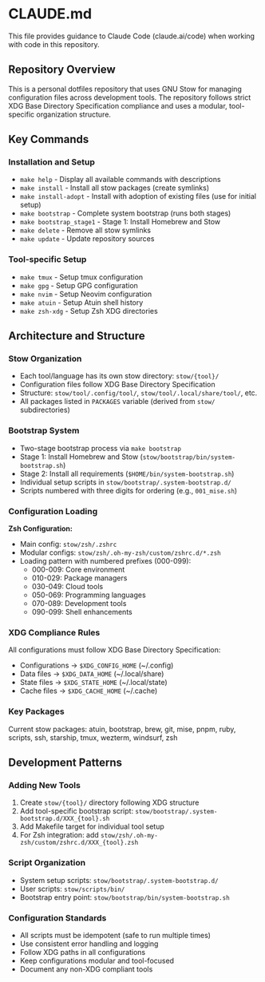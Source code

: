 # CLAUDE.md

This file provides guidance to Claude Code (claude.ai/code) when working with code in this repository.

## Repository Overview

This is a personal dotfiles repository that uses GNU Stow for managing configuration files across development tools. The repository follows strict XDG Base Directory Specification compliance and uses a modular, tool-specific organization structure.

## Key Commands

### Installation and Setup
- `make help` - Display all available commands with descriptions
- `make install` - Install all stow packages (create symlinks)
- `make install-adopt` - Install with adoption of existing files (use for initial setup)
- `make bootstrap` - Complete system bootstrap (runs both stages)
- `make bootstrap_stage1` - Stage 1: Install Homebrew and Stow
- `make delete` - Remove all stow symlinks
- `make update` - Update repository sources

### Tool-specific Setup
- `make tmux` - Setup tmux configuration
- `make gpg` - Setup GPG configuration
- `make nvim` - Setup Neovim configuration
- `make atuin` - Setup Atuin shell history
- `make zsh-xdg` - Setup Zsh XDG directories

## Architecture and Structure

### Stow Organization
- Each tool/language has its own stow directory: `stow/{tool}/`
- Configuration files follow XDG Base Directory Specification
- Structure: `stow/tool/.config/tool/`, `stow/tool/.local/share/tool/`, etc.
- All packages listed in `PACKAGES` variable (derived from `stow/` subdirectories)

### Bootstrap System
- Two-stage bootstrap process via `make bootstrap`
- Stage 1: Install Homebrew and Stow (`stow/bootstrap/bin/system-bootstrap.sh`)
- Stage 2: Install all requirements (`$HOME/bin/system-bootstrap.sh`)
- Individual setup scripts in `stow/bootstrap/.system-bootstrap.d/`
- Scripts numbered with three digits for ordering (e.g., `001_mise.sh`)

### Configuration Loading
**Zsh Configuration:**
- Main config: `stow/zsh/.zshrc`
- Modular configs: `stow/zsh/.oh-my-zsh/custom/zshrc.d/*.zsh`
- Loading pattern with numbered prefixes (000-099):
  - 000-009: Core environment
  - 010-029: Package managers
  - 030-049: Cloud tools
  - 050-069: Programming languages
  - 070-089: Development tools
  - 090-099: Shell enhancements

### XDG Compliance Rules
All configurations must follow XDG Base Directory Specification:
- Configurations → `$XDG_CONFIG_HOME` (~/.config)
- Data files → `$XDG_DATA_HOME` (~/.local/share)
- State files → `$XDG_STATE_HOME` (~/.local/state)
- Cache files → `$XDG_CACHE_HOME` (~/.cache)

### Key Packages
Current stow packages: atuin, bootstrap, brew, git, mise, pnpm, ruby, scripts, ssh, starship, tmux, wezterm, windsurf, zsh

## Development Patterns

### Adding New Tools
1. Create `stow/{tool}/` directory following XDG structure
2. Add tool-specific bootstrap script: `stow/bootstrap/.system-bootstrap.d/XXX_{tool}.sh`
3. Add Makefile target for individual tool setup
4. For Zsh integration: add `stow/zsh/.oh-my-zsh/custom/zshrc.d/XXX_{tool}.zsh`

### Script Organization
- System setup scripts: `stow/bootstrap/.system-bootstrap.d/`
- User scripts: `stow/scripts/bin/`
- Bootstrap entry point: `stow/bootstrap/bin/system-bootstrap.sh`

### Configuration Standards
- All scripts must be idempotent (safe to run multiple times)
- Use consistent error handling and logging
- Follow XDG paths in all configurations
- Keep configurations modular and tool-focused
- Document any non-XDG compliant tools